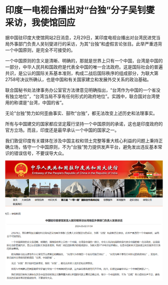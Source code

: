 # 印度一电视台播出对“台独”分子吴钊燮采访，我使馆回应

据中国驻印度大使馆网站2日消息，2月29日，某印度电视台播出对台湾民进党当局外事部门负责人吴钊燮进行的采访，为其“台独”和虚假言论张目。此举严重违背一个中国原则，是完全不可接受的。

一个中国原则的含义是清晰、明确的，那就是世界上只有一个中国，台湾是中国的一部分，中华人民共和国政府是代表全中国的唯一合法政府。这是国际社会的普遍共识，是公认的国际关系基本准则，构成二战后国际秩序的组成部分，为联大第2758号决议所确认，也是中国和有关国家建立和发展外交关系的政治基础。

联合国秘书处法律事务办公室官方法律意见明确指出，“台湾作为中国的一个省没有独立地位”，“台湾当局不享有任何形式的政府地位”。实践中，联合国对台湾使用的称谓是“台湾，中国的省”。

无论“台独”势力如何歪曲事实、鼓吹“台独”，都无法改变上述历史和法理事实。

所有与中国建交的国家都应坚定履行坚持一个中国原则的承诺，这也是印度政府的官方立场。而且，印度还是最早承认一个中国的国家之一。

我们敦促印度有关媒体在涉及中国主权和领土完整等重大核心利益的问题上秉持正确立场，恪守一个中国原则，不为“台独”势力提供发声平台，避免发出违反基本常识的错误信号，不要误导大众。

![359cf34ac5e466d47250db39fd8c4983.jpg](https://raw.githubusercontent.com/qqhsx/qqnews_image/main/2024/03/02/印度一电视台播出对“台独”分子吴钊燮采访，我使馆回应/359cf34ac5e466d47250db39fd8c4983.jpg)

